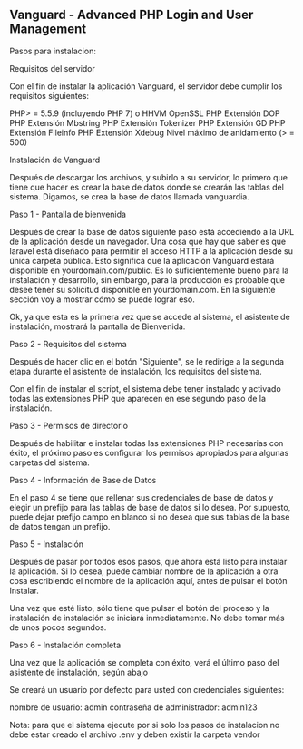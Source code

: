 ## Vanguard - Advanced PHP Login and User Management

Pasos para instalacion:

Requisitos del servidor

Con el fin de instalar la aplicación Vanguard, el servidor debe cumplir los requisitos siguientes:

PHP> = 5.5.9 (incluyendo PHP 7) o HHVM
OpenSSL PHP Extensión
DOP PHP Extensión
Mbstring PHP Extensión
Tokenizer PHP Extensión
GD PHP Extensión
Fileinfo PHP Extensión
Xdebug Nivel máximo de anidamiento (> = 500)

Instalación de Vanguard

Después de descargar los archivos, y subirlo a su servidor, lo primero que tiene que hacer es crear la base de datos donde se crearán las tablas del sistema. Digamos, se crea la base de datos llamada vanguardia.

Paso 1 - Pantalla de bienvenida

Después de crear la base de datos siguiente paso está accediendo a la URL de la aplicación desde un navegador. Una cosa que hay que saber es que laravel está diseñado para permitir el acceso HTTP a la aplicación desde su única carpeta pública. Esto significa que la aplicación Vanguard estará disponible en yourdomain.com/public. Es lo suficientemente bueno para la instalación y desarrollo, sin embargo, para la producción es probable que desee tener su solicitud disponible en yourdomain.com. En la siguiente sección voy a mostrar cómo se puede lograr eso.

Ok, ya que esta es la primera vez que se accede al sistema, el asistente de instalación, mostrará la pantalla de Bienvenida.

Paso 2 - Requisitos del sistema

Después de hacer clic en el botón "Siguiente", se le redirige a la segunda etapa durante el asistente de instalación, los requisitos del sistema.

Con el fin de instalar el script, el sistema debe tener instalado y activado todas las extensiones PHP que aparecen en ese segundo paso de la instalación.

Paso 3 - Permisos de directorio

Después de habilitar e instalar todas las extensiones PHP necesarias con éxito, el próximo paso es configurar los permisos apropiados para algunas carpetas del sistema.

Paso 4 - Información de Base de Datos

En el paso 4 se tiene que rellenar sus credenciales de base de datos y elegir un prefijo para las tablas de base de datos si lo desea. Por supuesto, puede dejar prefijo campo en blanco si no desea que sus tablas de la base de datos tengan un prefijo.

Paso 5 - Instalación

Después de pasar por todos esos pasos, que ahora está listo para instalar la aplicación. Si lo desea, puede cambiar nombre de la aplicación a otra cosa escribiendo el nombre de la aplicación aquí, antes de pulsar el botón Instalar.

Una vez que esté listo, sólo tiene que pulsar el botón del proceso y la instalación de instalación se iniciará inmediatamente. No debe tomar más de unos pocos segundos.

Paso 6 - Instalación completa

Una vez que la aplicación se completa con éxito, verá el último paso del asistente de instalación, según abajo

Se creará un usuario por defecto para usted con credenciales siguientes:

nombre de usuario: admin contraseña de administrador: admin123

Nota: para que el sistema ejecute por si solo los pasos de instalacion no debe estar creado el archivo .env y deben existir la carpeta vendor
